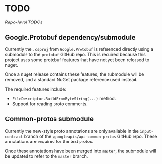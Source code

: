 # TODO

*Repo-level TODOs*

## Google.Protobuf dependency/submodule

Currently the `.csproj` from `Google.Protobuf` is referenced directly
using a submodule to the `protobuf` GitHub repo.
This is required because this project uses some protobuf features that
have not yet been released to nuget.

Once a nuget release contains these features, the submodule will be
removed, and a standard NuGet package reference used instead.

The required features include:

* `FileDescriptor.BuildFromByteString(...)` method.
* Support for reading proto comments.

## Common-protos submodule

Currently the new-style proto annotations are only available in the
`input-contract` branch of the `/googleapis/api-common-protos`
GitHub repo.
These annotations are required for the test protos.

Once these annotations have been merged into `master`, the submodule
will be updated to refer to the `master` branch.
